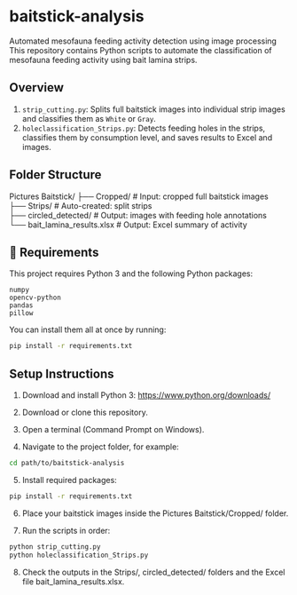 # baitstick-analysis
Automated mesofauna feeding activity detection using image processing
This repository contains Python scripts to automate the classification of mesofauna feeding activity using bait lamina strips.

## Overview

1. `strip_cutting.py`: Splits full baitstick images into individual strip images and classifies them as `White` or `Gray`.
2. `holeclassification_Strips.py`: Detects feeding holes in the strips, classifies them by consumption level, and saves results to Excel and images.

## Folder Structure

Pictures Baitstick/
├── Cropped/                    # Input: cropped full baitstick images  
├── Strips/                     # Auto-created: split strips  
├── circled_detected/          # Output: images with feeding hole annotations  
└── bait_lamina_results.xlsx # Output: Excel summary of activity
## 🧪 Requirements

This project requires Python 3 and the following Python packages:
```
numpy
opencv-python
pandas
pillow
```
You can install them all at once by running:

```bash
pip install -r requirements.txt
```
## Setup Instructions
1. Download and install Python 3: https://www.python.org/downloads/

2. Download or clone this repository.

3. Open a terminal (Command Prompt on Windows).

4. Navigate to the project folder, for example:

```bash
cd path/to/baitstick-analysis
```
5. Install required packages:

```bash
pip install -r requirements.txt
```
6. Place your baitstick images inside the Pictures Baitstick/Cropped/ folder.

7. Run the scripts in order:

```bash
python strip_cutting.py
python holeclassification_Strips.py
```
8. Check the outputs in the Strips/, circled_detected/ folders and the Excel file bait_lamina_results.xlsx.


